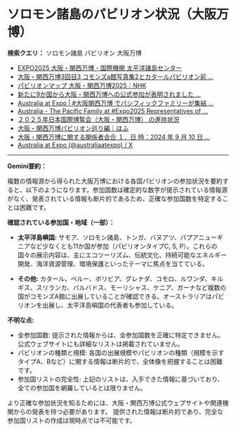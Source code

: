 # ソロモン諸島のパビリオン状況（大阪万博）

**検索クエリ：** ソロモン諸島 パビリオン 大阪万博

- [EXPO2025 大阪・関西万博 - 国際機関 太平洋諸島センター](https://pic.or.jp/featured_word/10255/)
- [大阪・関西万博3回目3 コモンズa館写真集2とカタールパビリオン前 ...](https://ameblo.jp/bomuu/entry-12895014892.html)
- [パビリオンマップ 大阪・関西万博2025｜NHK](https://www3.nhk.or.jp/news/special/osaka_expo/pavilion/)
- [新たに9か国から大阪・関西万博への公式参加が表明されました ...](https://www.expo2025.or.jp/news/news-20220531-01/)
- [Australia at Expo | #大阪関西万博 でパシフィックファミリーが集結 ...](https://www.instagram.com/p/DLBl9BHzbct/)
- [Australia - The Pacific Family at #Expo2025 Representatives of ...](https://m.facebook.com/AustraliaatExpo/photos/the-pacific-family-at-expo2025-representatives-of-palau-papua-new-guinea-samoa-s/1029107212703976/)
- [２０２５年日本国際博覧会（大阪・関西万博） の進捗状況](https://www.cas.go.jp/jp/seisaku/expo_suisin_honbu/kankei_renraku/dai5/siryou1.pdf)
- [大阪・関西万博パビリオン巡り編｜ほふ](https://note.com/matugeya/n/nedf39f8182d6)
- [大阪・関西万博に関する関係者会合 １．日 時：2024 年 9 月 10 日 ...](https://www.cas.go.jp/jp/seisaku/osaka_kansai_banpaku/pdf/r60910_siryou1.pdf)
- [Australia at Expo (@australiaatexpo) / X](https://x.com/australiaatexpo)


---

**Gemini要約：**

複数の情報源から得られた大阪万博における各国パビリオンの参加状況を要約すると、以下のようになります。参加国数は確定的な数字が提示されている情報源がなく、発表されている情報も断片的であるため、正確な参加国数を特定することは困難です。

**確認されている参加国・地域（一部）：**

* **太平洋島嶼国:**  サモア、ソロモン諸島、トンガ、バヌアツ、パプアニューギニアなど少なくとも11か国が参加（パビリオンタイプC, S, P）。これらの国々の展示内容は、主にエコツーリズム、伝統文化、持続可能なエネルギー開発、海洋資源管理、環境保護といったテーマに焦点を当てている。

* **その他:** カタール、ペルー、ボリビア、グレナダ、コモロ、ルワンダ、キルギス、スリランカ、バルバドス、モーリシャス、ケニア、ガーナなど複数の国がコモンズA館に出展していることが確認できる。オーストラリアはパビリオンを出展し、太平洋島嶼国の代表者も参加している。

**不明な点:**

* 全参加国数:  提示された情報からは、全参加国数を正確に特定できません。公式ウェブサイトにも詳細なリストは掲載されていません。
* パビリオンの種類と規模:  各国の出展規模やパビリオンの種類（規模を示すタイプA、Bなど）に関する情報は断片的で、全体像を把握することは困難です。
* 参加国リストの完全性: 上記のリストは、入手できた情報に基づいており、全ての参加国を網羅しているとは限りません。

より正確な参加状況を知るためには、大阪・関西万博公式ウェブサイトや関連機関からの発表を待つ必要があります。  提供された情報は断片的であり、完全な参加国リストの作成は現時点では不可能です。

